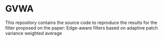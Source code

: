 # GVWA

This repository contains the source code to reproduce the results for the filter proposed on the paper:  Edge-aware filters based on adaptive patch variance weighted average





